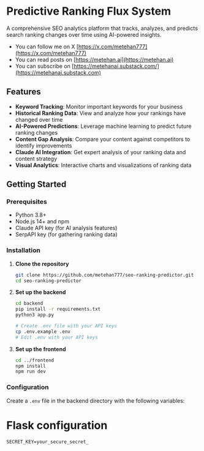 # Predictive Ranking Flux System

A comprehensive SEO analytics platform that tracks, analyzes, and predicts search ranking changes over time using AI-powered insights.

- You can follow me on X [https://x.com/metehan777](https://x.com/metehan777)
- You can read posts on [https://metehan.ai](https://metehan.ai)
- You can subscribe on [https://metehanai.substack.com/](https://metehanai.substack.com)


## Features

- **Keyword Tracking**: Monitor important keywords for your business
- **Historical Ranking Data**: View and analyze how your rankings have changed over time
- **AI-Powered Predictions**: Leverage machine learning to predict future ranking changes
- **Content Gap Analysis**: Compare your content against competitors to identify improvements
- **Claude AI Integration**: Get expert analysis of your ranking data and content strategy
- **Visual Analytics**: Interactive charts and visualizations of ranking data

## Getting Started

### Prerequisites

- Python 3.8+
- Node.js 14+ and npm
- Claude API key (for AI analysis features)
- SerpAPI key (for gathering ranking data)

### Installation

1. **Clone the repository**
   ```bash
   git clone https://github.com/metehan777/seo-ranking-predictor.git
   cd seo-ranking-predictor
   ```

2. **Set up the backend**
   ```bash
   cd backend
   pip install -r requirements.txt
   python3 app.py
   
   # Create .env file with your API keys
   cp .env.example .env
   # Edit .env with your API keys
   ```

3. **Set up the frontend**
   ```bash
   cd ../frontend
   npm install
   npm run dev
   ```

### Configuration

Create a `.env` file in the backend directory with the following variables:

# Flask configuration
```DEBUG=True
SECRET_KEY=your_secure_secret_
```
